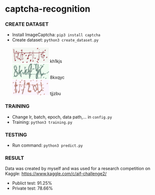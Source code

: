 # captcha-recognition
### CREATE DATASET ###
  - Install ImageCaptcha: ```pip3 install captcha ```
  - Create dataset: ```python3 create_dataset.py``` <br /><br />
  ![](data/train/c793781cce93bd838c24243d9d24d396.png) kh1kjs <br />
  ![](data/train/ce6a03f96b3aef267e7564dc425a9c78.png) 8kxqyc <br />
  ![](data/train/d5c9e15d07d31f74009dd0a349836137.png) tjjzbu
### TRAINING ### 
  - Change lr, batch, epoch, data path,... in ```config.py``` 
  - Training: ```python3 training.py```
### TESTING ### 
  - Run command: ```python3 predict.py```
### RESULT ####
  Data was created by myself and was used for a research competition on Kaggle:
  https://www.kaggle.com/c/aif-challenge2/
  - Publict test: 91.25%
  - Private test: 78.66%
